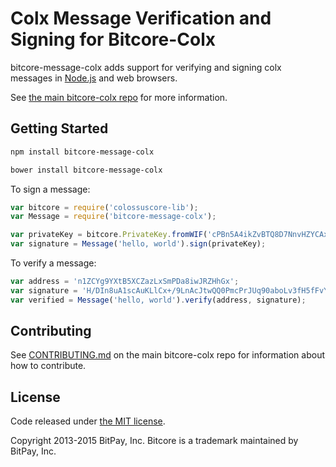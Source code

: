 # Colx Message Verification and Signing for Bitcore-Colx

bitcore-message-colx adds support for verifying and signing colx messages in [Node.js](http://nodejs.org/) and web browsers.

See [the main bitcore-colx repo](https://github.com/deltaengine/bitcore-colx) for more information.

## Getting Started

```sh
npm install bitcore-message-colx
```

```sh
bower install bitcore-message-colx
```

To sign a message:

```javascript
var bitcore = require('colossuscore-lib');
var Message = require('bitcore-message-colx');

var privateKey = bitcore.PrivateKey.fromWIF('cPBn5A4ikZvBTQ8D7NnvHZYCAxzDZ5Z2TSGW2LkyPiLxqYaJPBW4');
var signature = Message('hello, world').sign(privateKey);
```

To verify a message:

```javascript
var address = 'n1ZCYg9YXtB5XCZazLxSmPDa8iwJRZHhGx';
var signature = 'H/DIn8uA1scAuKLlCx+/9LnAcJtwQQ0PmcPrJUq90aboLv3fH5fFvY+vmbfOSFEtGarznYli6ShPr9RXwY9UrIY=';
var verified = Message('hello, world').verify(address, signature);
```

## Contributing

See [CONTRIBUTING.md](https://github.com/deltaengine/bitcore-colx/blob/master/CONTRIBUTING.md) on the main bitcore-colx repo for information about how to contribute.

## License

Code released under [the MIT license](https://github.com/bitpay/bitcore/blob/master/LICENSE).

Copyright 2013-2015 BitPay, Inc. Bitcore is a trademark maintained by BitPay, Inc.

